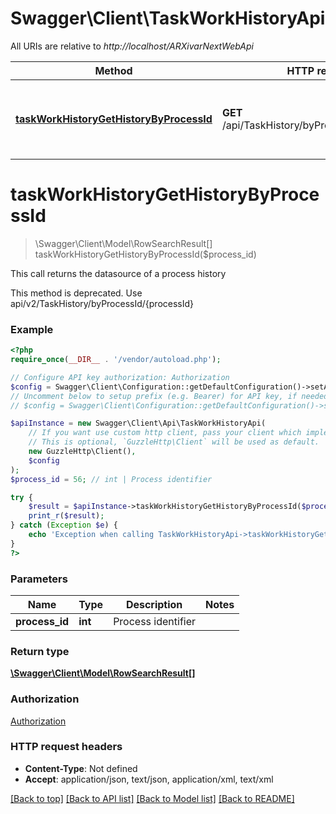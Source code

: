 # Swagger\Client\TaskWorkHistoryApi

All URIs are relative to *http://localhost/ARXivarNextWebApi*

Method | HTTP request | Description
------------- | ------------- | -------------
[**taskWorkHistoryGetHistoryByProcessId**](TaskWorkHistoryApi.md#taskWorkHistoryGetHistoryByProcessId) | **GET** /api/TaskHistory/byProcessId/{processId} | This call returns the datasource of a process history


# **taskWorkHistoryGetHistoryByProcessId**
> \Swagger\Client\Model\RowSearchResult[] taskWorkHistoryGetHistoryByProcessId($process_id)

This call returns the datasource of a process history

This method is deprecated. Use api/v2/TaskHistory/byProcessId/{processId}

### Example
```php
<?php
require_once(__DIR__ . '/vendor/autoload.php');

// Configure API key authorization: Authorization
$config = Swagger\Client\Configuration::getDefaultConfiguration()->setApiKey('Authorization', 'YOUR_API_KEY');
// Uncomment below to setup prefix (e.g. Bearer) for API key, if needed
// $config = Swagger\Client\Configuration::getDefaultConfiguration()->setApiKeyPrefix('Authorization', 'Bearer');

$apiInstance = new Swagger\Client\Api\TaskWorkHistoryApi(
    // If you want use custom http client, pass your client which implements `GuzzleHttp\ClientInterface`.
    // This is optional, `GuzzleHttp\Client` will be used as default.
    new GuzzleHttp\Client(),
    $config
);
$process_id = 56; // int | Process identifier

try {
    $result = $apiInstance->taskWorkHistoryGetHistoryByProcessId($process_id);
    print_r($result);
} catch (Exception $e) {
    echo 'Exception when calling TaskWorkHistoryApi->taskWorkHistoryGetHistoryByProcessId: ', $e->getMessage(), PHP_EOL;
}
?>
```

### Parameters

Name | Type | Description  | Notes
------------- | ------------- | ------------- | -------------
 **process_id** | **int**| Process identifier |

### Return type

[**\Swagger\Client\Model\RowSearchResult[]**](../Model/RowSearchResult.md)

### Authorization

[Authorization](../../README.md#Authorization)

### HTTP request headers

 - **Content-Type**: Not defined
 - **Accept**: application/json, text/json, application/xml, text/xml

[[Back to top]](#) [[Back to API list]](../../README.md#documentation-for-api-endpoints) [[Back to Model list]](../../README.md#documentation-for-models) [[Back to README]](../../README.md)

